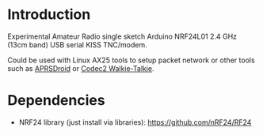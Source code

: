 # Introduction
Experimental Amateur Radio single sketch Arduino NRF24L01 2.4 GHz (13cm band) USB serial KISS TNC/modem. 

Could be used with Linux AX25 tools to setup packet network or other tools such as [APRSDroid](https://aprsdroid.org) or [Codec2 Walkie-Talkie](https://github.com/sh123/codec2_talkie).

# Dependencies
- NRF24 library (just install via libraries): https://github.com/nRF24/RF24

